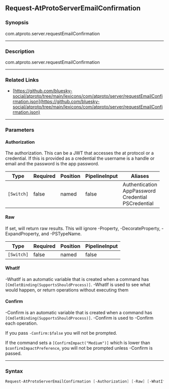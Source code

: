 Request-AtProtoServerEmailConfirmation
--------------------------------------




### Synopsis
com.atproto.server.requestEmailConfirmation



---


### Description

com.atproto.server.requestEmailConfirmation



---


### Related Links
* [https://github.com/bluesky-social/atproto/tree/main/lexicons/com/atproto/server/requestEmailConfirmation.json](https://github.com/bluesky-social/atproto/tree/main/lexicons/com/atproto/server/requestEmailConfirmation.json)





---


### Parameters
#### **Authorization**

The authorization. This can be a JWT that accesses the at protocol or a credential. If this is provided as a credential the username is a handle or email and the password is the app password.






|Type      |Required|Position|PipelineInput|Aliases                                                       |
|----------|--------|--------|-------------|--------------------------------------------------------------|
|`[Switch]`|false   |named   |false        |Authentication<br/>AppPassword<br/>Credential<br/>PSCredential|



#### **Raw**

If set, will return raw results. This will ignore -Property, -DecorateProperty, -ExpandProperty, and -PSTypeName.






|Type      |Required|Position|PipelineInput|
|----------|--------|--------|-------------|
|`[Switch]`|false   |named   |false        |



#### **WhatIf**
-WhatIf is an automatic variable that is created when a command has ```[CmdletBinding(SupportsShouldProcess)]```.
-WhatIf is used to see what would happen, or return operations without executing them
#### **Confirm**
-Confirm is an automatic variable that is created when a command has ```[CmdletBinding(SupportsShouldProcess)]```.
-Confirm is used to -Confirm each operation.

If you pass ```-Confirm:$false``` you will not be prompted.


If the command sets a ```[ConfirmImpact("Medium")]``` which is lower than ```$confirmImpactPreference```, you will not be prompted unless -Confirm is passed.



---


### Syntax
```PowerShell
Request-AtProtoServerEmailConfirmation [-Authorization] [-Raw] [-WhatIf] [-Confirm] [<CommonParameters>]
```
